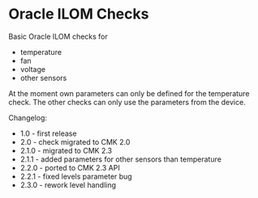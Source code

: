 # Oracle ILOM Checks

Basic Oracle ILOM checks for

- temperature
- fan
- voltage
- other sensors

At the moment own parameters can only be defined for the temperature check.
The other checks can only use the parameters from the device.

Changelog:

- 1.0 - first release
- 2.0 - check migrated to CMK 2.0
- 2.1.0 - migrated to CMK 2.3
- 2.1.1 - added parameters for other sensors than temperature
- 2.2.0 - ported to CMK 2.3 API
- 2.2.1 - fixed levels parameter bug
- 2.3.0 - rework level handling

